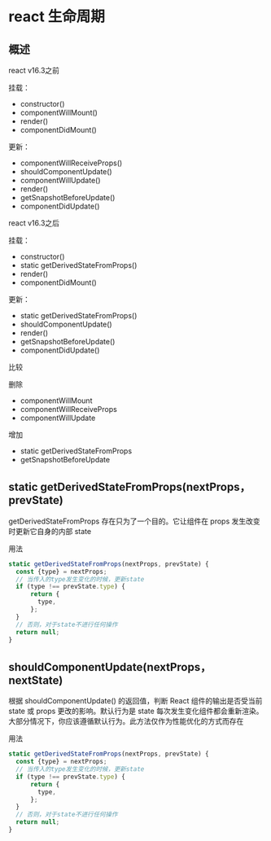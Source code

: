 # react 生命周期

## 概述

react v16.3之前

挂载：

* constructor()
* componentWillMount()
* render()
* componentDidMount()

更新：

* componentWillReceiveProps()
* shouldComponentUpdate()
* componentWillUpdate()
* render()
* getSnapshotBeforeUpdate()
* componentDidUpdate()

react v16.3之后

挂载：

* constructor()
* static getDerivedStateFromProps()
* render()
* componentDidMount()

更新：

* static getDerivedStateFromProps()
* shouldComponentUpdate()
* render()
* getSnapshotBeforeUpdate()
* componentDidUpdate()

比较

删除

* componentWillMount
* componentWillReceiveProps
* componentWillUpdate

增加

* static getDerivedStateFromProps
* getSnapshotBeforeUpdate

## static getDerivedStateFromProps(nextProps， prevState)

getDerivedStateFromProps 存在只为了一个目的。它让组件在 props 发生改变时更新它自身的内部 state

用法

```js
static getDerivedStateFromProps(nextProps, prevState) {
  const {type} = nextProps;
  // 当传入的type发生变化的时候，更新state
  if (type !== prevState.type) {
      return {
        type,
      };
  }
  // 否则，对于state不进行任何操作
  return null;
}

```

## shouldComponentUpdate(nextProps， nextState)

根据 shouldComponentUpdate() 的返回值，判断 React 组件的输出是否受当前 state 或 props 更改的影响。默认行为是 state 每次发生变化组件都会重新渲染。大部分情况下，你应该遵循默认行为。此方法仅作为性能优化的方式而存在

用法

```js
static getDerivedStateFromProps(nextProps, prevState) {
  const {type} = nextProps;
  // 当传入的type发生变化的时候，更新state
  if (type !== prevState.type) {
      return {
        type,
      };
  }
  // 否则，对于state不进行任何操作
  return null;
}

```
